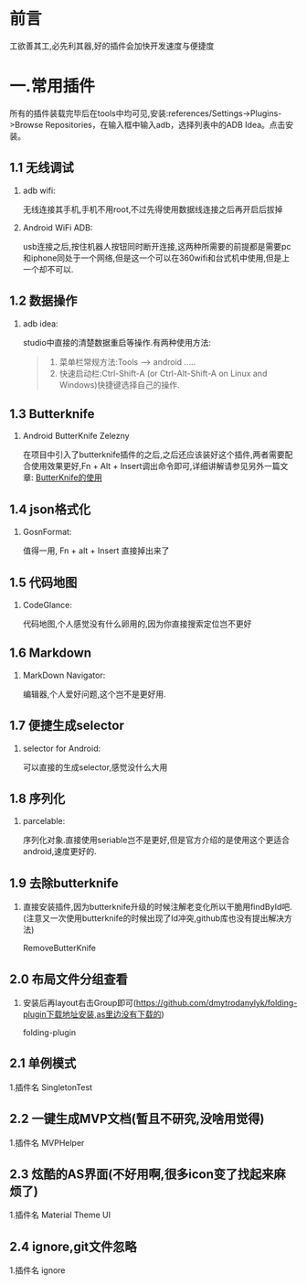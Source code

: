# 前言

工欲善其工,必先利其器,好的插件会加快开发速度与便捷度

# 一.常用插件
 
所有的插件装载完毕后在tools中均可见,安装:references/Settings->Plugins->Browse Repositories，在输入框中输入adb，选择列表中的ADB Idea。点击安装。

## 1.1 无线调试

1. adb wifi:

	无线连接其手机,手机不用root,不过先得使用数据线连接之后再开启后拔掉

2. Android WiFi ADB:

	usb连接之后,按住机器人按钮同时断开连接,这两种所需要的前提都是需要pc和iphone同处于一个网络,但是这一个可以在360wifi和台式机中使用,但是上一个却不可以.

## 1.2 数据操作

1. adb idea:

	studio中直接的清楚数据重启等操作.有两种使用方法:
	> 1. 菜单栏常规方法:Tools --> android .....
	> 2. 快速启动栏:Ctrl-Shift-A (or Ctrl-Alt-Shift-A on Linux and Windows)快捷键选择自己的操作.

## 1.3 Butterknife

1. Android ButterKnife Zelezny

	在项目中引入了butterknife插件的之后,之后还应该装好这个插件,两者需要配合使用效果更好,Fn + Alt + Insert调出命令即可,详细讲解请参见另外一篇文章:
[ButterKnife的使用](http://blog.csdn.net/githubzzggxx/article/details/78516273)

## 1.4 json格式化

1. GosnFormat:

	值得一用, Fn + alt + Insert 直接掉出来了

## 1.5 代码地图

1. CodeGlance:

	代码地图,个人感觉没有什么卵用的,因为你直接搜索定位岂不更好

## 1.6 Markdown

1. MarkDown Navigator:

	编辑器,个人爱好问题,这个岂不是更好用.

## 1.7 便捷生成selector

1. selector for Android:

	可以直接的生成selector,感觉没什么大用

## 1.8 序列化

1. parcelable:
	
	序列化对象.直接使用seriable岂不是更好,但是官方介绍的是使用这个更适合android,速度更好的.

## 1.9 去除butterknife

1. 直接安装插件,因为butterknife升级的时候注解老变化所以干脆用findById吧.(注意又一次使用butterknife的时候出现了Id冲突,github库也没有提出解决方法)

	RemoveButterKnife

## 2.0 布局文件分组查看

1. 安装后再layout右击Group即可(https://github.com/dmytrodanylyk/folding-plugin下载地址安装,as里边没有下载的)
	
	folding-plugin

## 2.1 单例模式

1.插件名 SingletonTest

## 2.2 一键生成MVP文档(暂且不研究,没啥用觉得)

1.插件名 MVPHelper

## 2.3 炫酷的AS界面(不好用啊,很多icon变了找起来麻烦了)

1.插件名 Material Theme UI

## 2.4 ignore,git文件忽略

1.插件名 ignore